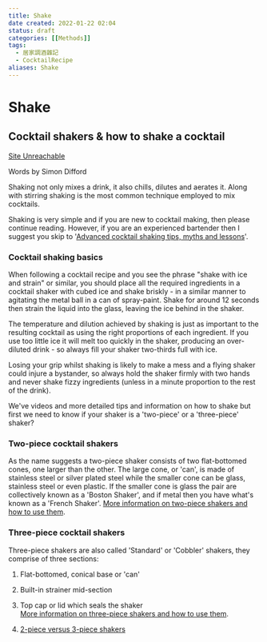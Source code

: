 ```yaml
---
title: Shake
date created: 2022-01-22 02:04
status: draft
categories: [[Methods]]
tags:
  - 居家調酒雜記
  - CocktailRecipe
aliases: Shake
---
```

# Shake
## Cocktail shakers & how to shake a cocktail

[Site Unreachable](https://cdn.diffords.com/contrib/encyclopedia/2017/08/5cee8a3b25031.mp4)

Words by Simon Difford

Shaking not only mixes a drink, it also chills, dilutes and aerates it. Along with stirring shaking is the most common technique employed to mix cocktails.

Shaking is very simple and if you are new to cocktail making, then please continue reading. However, if you are an experienced bartender then I suggest you skip to '[Advanced cocktail shaking tips, myths and lessons](https://www.diffordsguide.com/encyclopedia/2014-12-23/591/cocktails/advanced-cocktail-shaking-tips-myths-and-lessons)'.

### Cocktail shaking basics

When following a cocktail recipe and you see the phrase "shake with ice and strain" or similar, you should place all the required ingredients in a cocktail shaker with cubed ice and shake briskly - in a similar manner to agitating the metal ball in a can of spray-paint. Shake for around 12 seconds then strain the liquid into the glass, leaving the ice behind in the shaker.

The temperature and dilution achieved by shaking is just as important to the resulting cocktail as using the right proportions of each ingredient. If you use too little ice it will melt too quickly in the shaker, producing an over-diluted drink - so always fill your shaker two-thirds full with ice.

Losing your grip whilst shaking is likely to make a mess and a flying shaker could injure a bystander, so always hold the shaker firmly with two hands and never shake fizzy ingredients (unless in a minute proportion to the rest of the drink).

We've videos and more detailed tips and information on how to shake but first we need to know if your shaker is a 'two-piece' or a 'three-piece' shaker?

### Two-piece cocktail shakers

As the name suggests a two-piece shaker consists of two flat-bottomed cones, one larger than the other. The large cone, or 'can', is made of stainless steel or silver plated steel while the smaller cone can be glass, stainless steel or even plastic. If the smaller cone is glass the pair are collectively known as a 'Boston Shaker', and if metal then you have what's known as a 'French Shaker'. [More information on two-piece shakers and how to use them](https://www.diffordsguide.com/encyclopedia/2014-12-18/589/cocktails/how-to-use-a-two-piece-cocktail-shaker).

### Three-piece cocktail shakers

Three-piece shakers are also called 'Standard' or 'Cobbler' shakers, they comprise of three sections:  
1. Flat-bottomed, conical base or 'can'  
2. Built-in strainer mid-section  
3. Top cap or lid which seals the shaker  
[More information on three-piece shakers and how to use them](https://www.diffordsguide.com/encyclopedia/2014-12-18/588/cocktails/how-to-use-a-three-piece-cocktail-shaker).

1. [2-piece versus 3-piece shakers](https://www.diffordsguide.com/g/1150/how-to-make-cocktails/cocktail-shakers)
